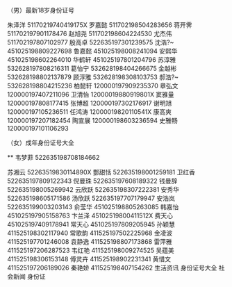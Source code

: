 
（男）最新18岁身份证号


朱泽洋 51170219740419175X
罗嘉懿 511702198504283656
蒋开霁 511702197901178476
赵旭尧 511702198604224530
尤杰伟 511702197807102977
殷高卓 522635197301239575
沈浩?~ 451025198809227698
鲁嘉懿 451025198008241094
安熙华 451025198602264010
华鹤轩 451025197801204796
苏淳雅 532628197808216311
葛怡宁 532628198404266675
金越彬 532628198802137879
顾淳雅 532628198308103753
郝浩?~ 532628198804215236
柏懿轩 120000197909235370
章弘文 120000197407211096
卫清怡 12000019880919801X
窦雅量 120000197808177415
张博超 120000197302176917
谢明旭 120000197105236511
任鸿涛 12000019820110541X
康高爽 120000197207182454
陶宣展 120000198603236594
史雅畅 120000197101106293

（女）成年身份证号大全

** 韦梦菲 522635198708184662

苏湘云 52263519830114890X
酆甜恬 522635198001259181
卫红香 522635197809122343
倪曼珠 522635197608189322
钱曼辞 522635198005269942
云欣跃 522635198307222381
安秀华 522635198605171586
汤欣跃 522635197707179947
安浩岚 522635199003203143
俞莹华 451025198805263085
韩嘉怡 451025197905158763
卞兰泽 45102519800411512X
费天心 451025197409178941
常天心 451025197809205945
孙颖慧 411525198302117940
常歌韵 411525197502225968
金凌波 411525197701246008
袁静逸 411525198807173868
雷萍雅 411525197206287523
韦红艳 411525198009274525
吴蕴美 411525198306153148
傅灵卉 411525198902231341
黄惜文 411525197206189026
秦艳娇 411525198407154262
生活资讯 身份证号大全 社会新闻 身份证